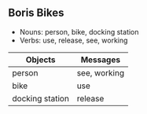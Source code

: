 ## Boris Bikes

- Nouns: person, bike, docking station
- Verbs: use, release, see, working

Objects    | Messages
------------------ | --------------------
person | see, working
bike | use
docking station | release

